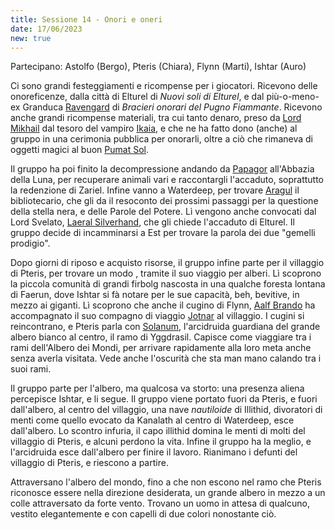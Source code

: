```yaml
---
title: Sessione 14 - Onori e oneri
date: 17/06/2023
new: true
---
```

Partecipano: Astolfo (Bergo), Pteris (Chiara), Flynn (Marti), Ishtar (Auro)

Ci sono grandi festeggiamenti e ricompense per i giocatori. Ricevono delle onoreficenze, dalla città di Elturel di *Nuovi soli di Elturel*, e dal più-o-meno-ex Granduca [Ravengard](/star/npc/baldursgate#ulder-ravengard) di *Bracieri onorari del Pugno Fiammante*. Ricevono anche grandi ricompense materiali, tra cui tanto denaro, preso da [Lord Mikhail](/star/npc/elturel#lord-mikhail-manthar) dal tesoro del vampiro [Ikaia](/star/npc/elturel#klav-ikaia), e che ne ha fatto dono (anche) al gruppo in una cerimonia pubblica per onorarli, oltre a ciò che rimaneva di oggetti magici al buon [Pumat Sol](/star/npc/elturel#pumat-sol).

Il gruppo ha poi finito la decompressione andando da [Papagor](/star/npc/pgrel#papagor-fumonero) all'Abbazia della Luna, per recuperare animali vari e raccontargli l'accaduto, soprattutto la redenzione di Zariel. Infine vanno a Waterdeep, per trovare [Aragul](/star/npc/elturel#aragul) il bibliotecario, che gli da il resoconto dei prossimi passaggi per la questione della stella nera, e delle Parole del Potere. Lì vengono anche convocati dal Lord Svelato, [Laeral Silverhand](/star/npc/waterdeep#laeral-silverhand), che gli chiede l'accaduto di Elturel. Il gruppo decide di incamminarsi a Est per trovare la parola dei due "gemelli prodigio".

Dopo giorni di riposo e acquisto risorse, il gruppo infine parte per il villaggio di Pteris, per trovare un modo , tramite il suo viaggio per alberi. Lì scoprono la piccola comunità di grandi firbolg nascosta in una qualche foresta lontana di Faerun, dove Ishtar si fà notare per le sue capacità, beh, bevitive, in mezzo ai giganti. Lì scoprono che anche il cugino di Flynn, [Aalf Brando](/star/npc/pgrel#aalf-brando) ha accompagnato il suo compagno di viaggio [Jotnar](/star/npc/pgrel#jotnar-bramatempesta) al villaggio. I cugini si reincontrano, e Pteris parla con [Solanum](/star/npc/pgrel#solanum), l'arcidruida guardiana del grande albero bianco al centro, il ramo di Yggdrasil. Capisce come viaggiare tra i rami dell'Albero dei Mondi, per arrivare rapidamente alla loro meta anche senza averla visitata. Vede anche l'oscurità che sta man mano calando tra i suoi rami.

Il gruppo parte per l'albero, ma qualcosa va storto: una presenza aliena percepisce Ishtar, e li segue. Il gruppo viene portato fuori da Pteris, e fuori dall'albero, al centro del villaggio, una nave *nautiloide* di Illithid, divoratori di menti come quello evocato da Kanalath al centro di Waterdeep, esce dall'albero. Lo scontro infuria, il capo illithid domina le menti di molti del villaggio di Pteris, e alcuni perdono la vita. Infine il gruppo ha la meglio, e l'arcidruida esce dall'albero per finire il lavoro. Rianimano i defunti del villaggio di Pteris, e riescono a partire.

Attraversano l'albero del mondo, fino a che non escono nel ramo che Pteris riconosce essere nella direzione desiderata, un grande albero in mezzo a un colle attraversato da forte vento. Trovano un uomo in attesa di qualcuno, vestito elegantemente e con capelli di due colori nonostante ciò.